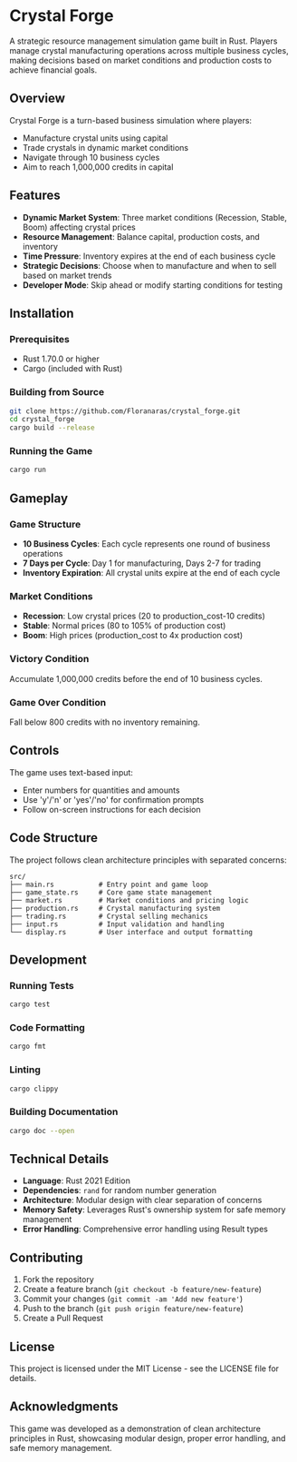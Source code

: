 # Crystal Forge

A strategic resource management simulation game built in Rust. Players manage crystal manufacturing operations across multiple business cycles, making decisions based on market conditions and production costs to achieve financial goals.

## Overview

Crystal Forge is a turn-based business simulation where players:
- Manufacture crystal units using capital
- Trade crystals in dynamic market conditions
- Navigate through 10 business cycles
- Aim to reach 1,000,000 credits in capital

## Features

- **Dynamic Market System**: Three market conditions (Recession, Stable, Boom) affecting crystal prices
- **Resource Management**: Balance capital, production costs, and inventory
- **Time Pressure**: Inventory expires at the end of each business cycle
- **Strategic Decisions**: Choose when to manufacture and when to sell based on market trends
- **Developer Mode**: Skip ahead or modify starting conditions for testing

## Installation

### Prerequisites
- Rust 1.70.0 or higher
- Cargo (included with Rust)

### Building from Source
```bash
git clone https://github.com/Floranaras/crystal_forge.git
cd crystal_forge
cargo build --release
```

### Running the Game
```bash
cargo run
```

## Gameplay

### Game Structure
- **10 Business Cycles**: Each cycle represents one round of business operations
- **7 Days per Cycle**: Day 1 for manufacturing, Days 2-7 for trading
- **Inventory Expiration**: All crystal units expire at the end of each cycle

### Market Conditions
- **Recession**: Low crystal prices (20 to production_cost-10 credits)
- **Stable**: Normal prices (80 to 105% of production cost)
- **Boom**: High prices (production_cost to 4x production cost)

### Victory Condition
Accumulate 1,000,000 credits before the end of 10 business cycles.

### Game Over Condition
Fall below 800 credits with no inventory remaining.

## Controls

The game uses text-based input:
- Enter numbers for quantities and amounts
- Use 'y'/'n' or 'yes'/'no' for confirmation prompts
- Follow on-screen instructions for each decision

## Code Structure

The project follows clean architecture principles with separated concerns:

```
src/
├── main.rs           # Entry point and game loop
├── game_state.rs     # Core game state management
├── market.rs         # Market conditions and pricing logic
├── production.rs     # Crystal manufacturing system
├── trading.rs        # Crystal selling mechanics
├── input.rs          # Input validation and handling
└── display.rs        # User interface and output formatting
```

## Development

### Running Tests
```bash
cargo test
```

### Code Formatting
```bash
cargo fmt
```

### Linting
```bash
cargo clippy
```

### Building Documentation
```bash
cargo doc --open
```

## Technical Details

- **Language**: Rust 2021 Edition
- **Dependencies**: `rand` for random number generation
- **Architecture**: Modular design with clear separation of concerns
- **Memory Safety**: Leverages Rust's ownership system for safe memory management
- **Error Handling**: Comprehensive error handling using Result types

## Contributing

1. Fork the repository
2. Create a feature branch (`git checkout -b feature/new-feature`)
3. Commit your changes (`git commit -am 'Add new feature'`)
4. Push to the branch (`git push origin feature/new-feature`)
5. Create a Pull Request

## License

This project is licensed under the MIT License - see the LICENSE file for details.

## Acknowledgments

This game was developed as a demonstration of clean architecture principles in Rust, showcasing modular design, proper error handling, and safe memory management.

